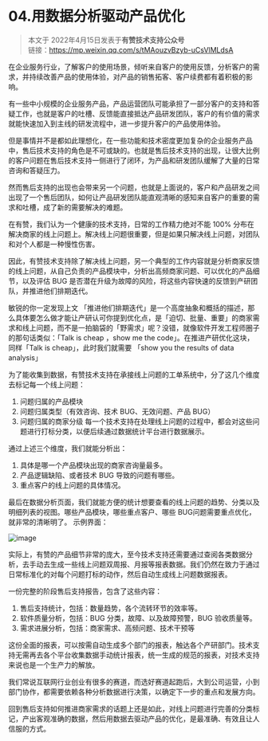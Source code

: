 # 04.用数据分析驱动产品优化


> 本文于 2022年4月15日发表于**有赞技术支持公众号**    
> 链接：https://mp.weixin.qq.com/s/tMAouzvBzyb-uCsVlMLdsA

在企业服务行业，了解客户的使用场景，倾听来自客户的使用反馈，分析客户的需求，并持续改善产品的使用体验，对产品的销售拓客、客户续费都有着积极的影响。

有一些中小规模的企业服务产品，产品运营团队可能承担了一部分客户的支持和答疑工作，也就是客户的吐槽、反馈能直接抵达产品研发团队，客户的有价值的需求就能快速加入到主线的研发流程中，进一步提升客户的产品使用体验。

但是事情并不是都如此理想化，在一些功能和技术密度更加复杂的企业服务产品中，售后技术支持的角色是不可或缺的。也就是售后技术支持的出现，让很大比例的客户问题在售后技术支持一侧进行了闭环，为产品和研发团队缓解了大量的日常咨询和答疑压力。

然而售后支持的出现也会带来另一个问题，也就是上面说的，客户和产品研发之间出现了一个售后团队，如何让产品研发团队能直观清晰的感知来自客户的重要的需求和吐槽，成了新的需要解决的难题。

在有赞，我们认为一个健康的技术支持，日常的工作精力绝对不能 100% 分布在解决商家的线上问题上。解决线上问题很重要，但是如果只解决线上问题，对团队和对个人都是一种慢性伤害。

因此，有赞技术支持除了解决线上问题，另一个典型的工作内容就是分析商家反馈的线上问题，从自己负责的产品模块中，分析出高频商家问题、可以优化的产品细节，以及评估 BUG 是否潜在升级为故障的风险，将这些内容快速的反馈到产研团队，并推进他们排期迭代。

敏锐的你一定发现上文 「推进他们排期迭代」是一个高度抽象和概括的描述，那么具体要怎么做才能让产研认可你提到优化点，是「迫切、批量、重要」的商家需求和线上问题，而不是一拍脑袋的「野需求」呢？没错，就像软件开发工程师圈子的那句话类似：「Talk is cheap ，show me the code」。在推进产研优化这块，同样「Talk is cheap」，此时我们就需要 「show you the results of data analysis」

为了能收集到数据，有赞技术支持在承接线上问题的工单系统中，分了这几个维度去标记每一个线上问题：
1. 问题归属的产品模块
2. 问题归属类型（有效咨询、技术 BUG、无效问题、产品 BUG）
3. 问题归属的商家分级
每一个技术支持在处理线上问题的过程中，都会对这些问题进行打标分类，以便后续通过数据统计平台进行数据展示。

通过上述三个维度，我们就能分析出：
1. 具体是哪一个产品模块出现的商家咨询量最多。
2. 产品逻辑缺陷、或者技术 BUG 导致的问题有哪些。
3. 重点客户的线上问题的具体情况。

最后在数据分析页面，我们就能方便的统计想要查看的线上问题的趋势、分类以及明细列表的视图。哪些产品模块，哪些重点客户、哪些 BUG问题需要重点优化，就非常的清晰明了。
示例界面：

![image](https://user-images.githubusercontent.com/5344741/163759997-0d20e672-4971-458a-8fcd-c4262f0f271b.png)

实际上，有赞的产品细节非常的庞大，至今技术支持还需要通过查阅各类数据分析，去手动去生成一些线上问题双周报、月报等报表数据。我们仍然在致力于通过日常标准化的对每个问题打标的动作，然后自动生成线上问题数据报表。

一份完整的阶段售后支持报告，包含了这些内容：

1. 售后支持统计，包括：数量趋势，各个流转环节的效率等。
2. 软件质量分析，包括：BUG 分类，故障、以及故障预警，BUG 验收质量等。
3. 需求进展分析，包括：商家需求、高频问题、技术干预等

这份全面的报表，可以按需自动生成多个部门的报表，触达各个产研部门。技术支持无需再去各个平台收集数据手动统计报表，统一生成的规范的报表，对技术支持来说也是一个生产力的解放。

我们常说互联网行业创业有很多的赛道，而选好赛道起跑后，大到公司运营，小到部门协作，都需要依赖各种分析数据进行决策，以确定下一步的重点和发展方向。

回到售后支持如何推进商家需求的话题上还是如此，对线上问题进行完善的分类标记，产出客观准确的数据，然后用数据去驱动产品的优化，是最准确、有效且让人信服的方式。

